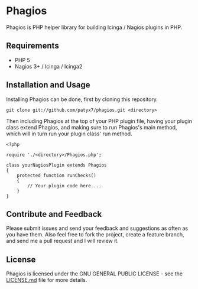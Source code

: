 # Phagios

Phagios is PHP helper library for building Icinga / Nagios plugins in PHP.

## Requirements

- PHP 5
- Nagios 3+ / Icinga / Icinga2

## Installation and Usage

Installing Phagios can be done, first by cloning this repository.
```  
git clone git://github.com/patyx7/phagios.git <directory>
```
Then including Phagios at the top of your PHP plugin file, having your plugin class extend Phagios, and making sure to run Phagios's main method, which will in turn run your plugin class' run method.

```  
<?php

require './<directory>/Phagios.php';

class yourNagiosPlugin extends Phagios
{
    protected function runChecks()
    {
        // Your plugin code here....
    }
}
```

## Contribute and Feedback

Please submit issues and send your feedback and suggestions as often as you have them.
Also feel free to fork the project, create a feature branch, and send me a pull request and I will review it.

## License

Phagios is licensed under the GNU GENERAL PUBLIC LICENSE - see the [LICENSE.md](LICENSE.md) file for more details.
